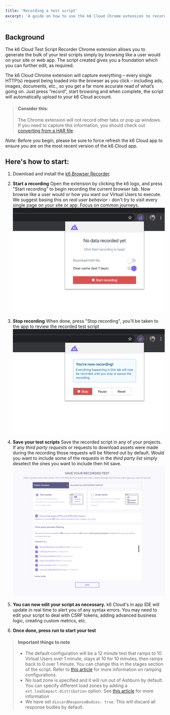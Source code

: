 ```yaml
---
title: 'Recording a test script'
excerpt: 'A guide on how to use the k6 Cloud Chrome extension to record user behavior to quickly create load test scripts.'
---
```


## Background

The k6 Cloud Test Script Recorder Chrome extension allows you to generate the bulk of your test scripts simply by browsing like a user would on your site or web app. The script created gives you a foundation which you can further edit, as required.

The k6 Cloud Chrome extension will capture everything – every single HTTP(s) request being loaded into the browser as you click – including ads, images, documents, etc., so you get a far more accurate read of what’s going on. Just press “record”, start browsing and when complete, the script will automatically upload to your k6 Cloud account.

> #### Consider this:
>
> The Chrome extension will not record other tabs or pop up windows. If you need to capture this information, you should check out [converting from a HAR file](/using-k6/session-recording-har-support).

_Note:_ Before you begin, please be sure to force refresh the k6 Cloud app to ensure you are on the most recent version of the k6 Cloud app.

## Here's how to start:

1. Download and install the <a href="https://chrome.google.com/webstore/detail/k6-browser-recorder/phjdhndljphphehjpgbmpocddnnmdbda">k6 Browser Recorder</a>.

2. **Start a recording**
   Open the extension by clicking the k6 logo, and press "Start recording" to begin recording the current browser tab. Now browse like a user would or how you want our Virtual Users to execute. We suggest basing this on _real user behavior_ - don't try to visit every single page on your site or app. Focus on common journeys.
   ![Step 2](./images/Recording-a-test-script/step-2.png)

3. **Stop recording**
   When done, press "Stop recording", you'll be taken to the app to review the recorded test script
   ![Step 3](./images/Recording-a-test-script/step-3.png)

4. **Save your test scripts**
   Save the recorded script in any of your projects.
   If any _third party requests_ or requests to download assets were made during the recording those requests will be filtered out by default.
   Would you want to include some of the requests in the _third party list_ simply deselect the ones you want to include then hit save.
   ![Step 4](./images/Recording-a-test-script/step-4.png)

5. **You can now edit your script as necessary.** k6 Cloud's in app IDE will update in real time to alert you of any syntax errors. You may need to edit your script to deal with CSRF tokens, adding advanced business logic, creating custom metrics, etc.

6. **Once done, press run to start your test**

> #### Important things to note
>
> - The default configuration will be a 12 minute test that ramps to 10 Virtual Users over 1 minute, stays at 10 for 10 minutes, then ramps back to 0 over 1 minute. You can change this in the stages section of the script. Refer to [this article](/test-types/introduction) for more information on ramping configurations.
> - No load zone is specified and it will run out of Ashburn by default. You can specify different load zones by adding a `ext.loadimpact.distribution` option. See [this article](/using-k6/options) for more information
> - We have set `discardResponseBodies: true`. This will discard all response bodies by default.
